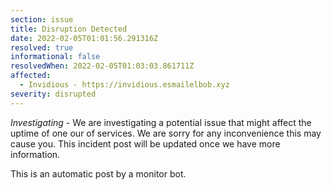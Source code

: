 ```yaml
---
section: issue
title: Disruption Detected
date: 2022-02-05T01:01:56.291316Z
resolved: true
informational: false
resolvedWhen: 2022-02-05T01:03:03.861711Z
affected:
  - Invidious - https://invidious.esmailelbob.xyz
severity: disrupted
---
```

*Investigating* - We are investigating a potential issue that might affect the uptime of one our of services. We are sorry for any inconvenience this may cause you. This incident post will be updated once we have more information.

This is an automatic post by a monitor bot.
        